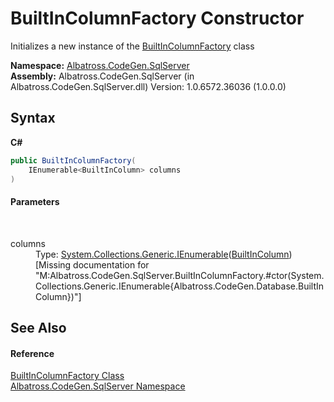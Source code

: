 # BuiltInColumnFactory Constructor 
 

Initializes a new instance of the <a href="F3D960BB">BuiltInColumnFactory</a> class

**Namespace:**&nbsp;<a href="9727DDEC">Albatross.CodeGen.SqlServer</a><br />**Assembly:**&nbsp;Albatross.CodeGen.SqlServer (in Albatross.CodeGen.SqlServer.dll) Version: 1.0.6572.36036 (1.0.0.0)

## Syntax

**C#**<br />
``` C#
public BuiltInColumnFactory(
	IEnumerable<BuiltInColumn> columns
)
```


#### Parameters
&nbsp;<dl><dt>columns</dt><dd>Type: <a href="http://msdn2.microsoft.com/en-us/library/9eekhta0" target="_blank">System.Collections.Generic.IEnumerable</a>(<a href="5ACBCD3">BuiltInColumn</a>)<br />\[Missing <param name="columns"/> documentation for "M:Albatross.CodeGen.SqlServer.BuiltInColumnFactory.#ctor(System.Collections.Generic.IEnumerable{Albatross.CodeGen.Database.BuiltInColumn})"\]</dd></dl>

## See Also


#### Reference
<a href="F3D960BB">BuiltInColumnFactory Class</a><br /><a href="9727DDEC">Albatross.CodeGen.SqlServer Namespace</a><br />